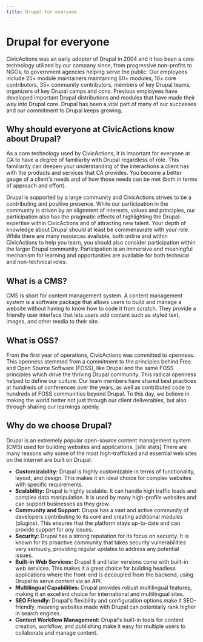 ```yaml
---
title: Drupal for everyone
---
```


# Drupal for everyone

CivicActions was an early adopter of Drupal in 2004 and it has been a core technology utilized by our company since, from progressive non-profits to NGOs, to government agencies helping serve the public. Our employees include 25+ module maintainers maintaining 60+ modules, 10+ core contributors, 35+ community contributors, members of key Drupal teams, organizers of key Drupal camps and cons. Previous employees have developed important Drupal distributions and modules that have made their way into Drupal core. Drupal has been a vital part of many of our successes and our commitment to Drupal keeps growing.

## Why should everyone at CivicActions know about Drupal?

As a core technology used by CivicActions, it is important for everyone at CA to have a degree of familiarity with Drupal regardless of role. This familiarity can deepen your understanding of the interactions a client has with the products and services that CA provides. You become a better gauge of a client's needs and of how those needs can be met (both in terms of approach and effort).

Drupal is supported by a large community and CivicActions strives to be a contributing and positive presence. While our participation in the community is driven by an alignment of interests, values and principles, our participation also has the pragmatic effects of highlighting the Drupal-expertise within CivicActions and of attracting new talent.
Your depth of knowledge about Drupal should at least be commensurate with your role. While there are many resources available, both online and within CivicActions to help you learn, you should also consider participation within the larger Drupal community. Participation is an immersive and meaningful mechanism for learning and opportunities are available for both technical and non-technical roles.

## What is a CMS?

CMS is short for content management system. A content management system is a software package that allows users to build and manage a website without having to know how to code it from scratch. They provide a friendly user interface that lets users add content such as styled text, images, and other media to their site.

## What is OSS?

From the first year of operations, CivicActions was committed to openness. This openness stemmed from a commitment to the principles behind Free and Open Source Software (FOSS), like Drupal and the same FOSS principles which drive the thriving Drupal community. This radical openness helped to define our culture. Our team members have shared best practices at hundreds of conferences over the years, as well as contributed code to hundreds of FOSS communities beyond Drupal. To this day, we believe in making the world better not just through our client deliverables, but also through sharing our learnings openly.

## Why do we choose Drupal?

Drupal is an extremely popular open-source content management system (CMS) used for building websites and applications. [site stats] There are many reasons why some of the most high-trafficked and essential web sites on the internet are built on Drupal:

-   **Customizability:** Drupal is highly customizable in terms of functionality, layout, and design. This makes it an ideal choice for complex websites with specific requirements.
-   **Scalability:** Drupal is highly scalable. It can handle high traffic loads and complex data manipulation. It is used by many high-profile websites and can support businesses as they grow.
-   **Community and Support:** Drupal has a vast and active community of developers contributing to its core and creating additional modules (plugins). This ensures that the platform stays up-to-date and can provide support for any issues.
-   **Security:** Drupal has a strong reputation for its focus on security. It is known for its proactive community that takes security vulnerabilities very seriously, providing regular updates to address any potential issues.
-   **Built-in Web Services:** Drupal 8 and later versions come with built-in web services. This makes it a great choice for building headless applications where the front-end is decoupled from the backend, using Drupal to serve content via an API.
-   **Multilingual Capabilities:** Drupal provides robust multilingual features, making it an excellent choice for international and multilingual sites.
-   **SEO Friendly:** Drupal's flexibility and configuration options make it SEO-friendly, meaning websites made with Drupal can potentially rank higher in search engines.
-   **Content Workflow Management:** Drupal's built-in tools for content creation, workflow, and publishing make it easy for multiple users to collaborate and manage content.
